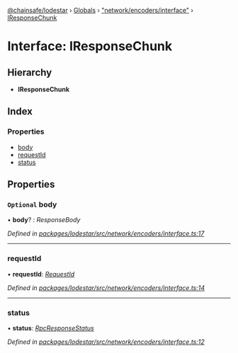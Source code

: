 [@chainsafe/lodestar](../README.md) › [Globals](../globals.md) › ["network/encoders/interface"](../modules/_network_encoders_interface_.md) › [IResponseChunk](_network_encoders_interface_.iresponsechunk.md)

# Interface: IResponseChunk

## Hierarchy

* **IResponseChunk**

## Index

### Properties

* [body](_network_encoders_interface_.iresponsechunk.md#optional-body)
* [requestId](_network_encoders_interface_.iresponsechunk.md#requestid)
* [status](_network_encoders_interface_.iresponsechunk.md#status)

## Properties

### `Optional` body

• **body**? : *ResponseBody*

*Defined in [packages/lodestar/src/network/encoders/interface.ts:17](https://github.com/ChainSafe/lodestar/blob/e2d6cf79d/packages/lodestar/src/network/encoders/interface.ts#L17)*

___

###  requestId

• **requestId**: *[RequestId](../modules/_constants_network_.md#requestid)*

*Defined in [packages/lodestar/src/network/encoders/interface.ts:14](https://github.com/ChainSafe/lodestar/blob/e2d6cf79d/packages/lodestar/src/network/encoders/interface.ts#L14)*

___

###  status

• **status**: *[RpcResponseStatus](../enums/_constants_network_.rpcresponsestatus.md)*

*Defined in [packages/lodestar/src/network/encoders/interface.ts:12](https://github.com/ChainSafe/lodestar/blob/e2d6cf79d/packages/lodestar/src/network/encoders/interface.ts#L12)*
